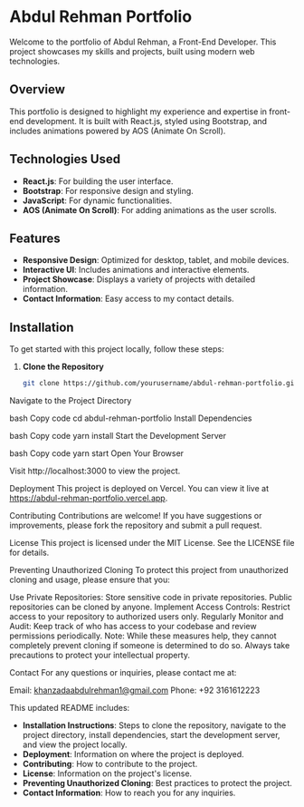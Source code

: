 # Abdul Rehman Portfolio

Welcome to the portfolio of Abdul Rehman, a Front-End Developer. This project showcases my skills and projects, built using modern web technologies.

## Overview

This portfolio is designed to highlight my experience and expertise in front-end development. It is built with React.js, styled using Bootstrap, and includes animations powered by AOS (Animate On Scroll).

## Technologies Used

- **React.js**: For building the user interface.
- **Bootstrap**: For responsive design and styling.
- **JavaScript**: For dynamic functionalities.
- **AOS (Animate On Scroll)**: For adding animations as the user scrolls.

## Features

- **Responsive Design**: Optimized for desktop, tablet, and mobile devices.
- **Interactive UI**: Includes animations and interactive elements.
- **Project Showcase**: Displays a variety of projects with detailed information.
- **Contact Information**: Easy access to my contact details.

## Installation

To get started with this project locally, follow these steps:

1. **Clone the Repository**

   ```bash
   git clone https://github.com/yourusername/abdul-rehman-portfolio.git

Navigate to the Project Directory

bash
Copy code
cd abdul-rehman-portfolio
Install Dependencies

bash
Copy code
yarn install
Start the Development Server

bash
Copy code
yarn start
Open Your Browser

Visit http://localhost:3000 to view the project.

Deployment
This project is deployed on Vercel. You can view it live at https://abdul-rehman-portfolio.vercel.app.

Contributing
Contributions are welcome! If you have suggestions or improvements, please fork the repository and submit a pull request.

License
This project is licensed under the MIT License. See the LICENSE file for details.

Preventing Unauthorized Cloning
To protect this project from unauthorized cloning and usage, please ensure that you:

Use Private Repositories: Store sensitive code in private repositories. Public repositories can be cloned by anyone.
Implement Access Controls: Restrict access to your repository to authorized users only.
Regularly Monitor and Audit: Keep track of who has access to your codebase and review permissions periodically.
Note: While these measures help, they cannot completely prevent cloning if someone is determined to do so. Always take precautions to protect your intellectual property.

Contact
For any questions or inquiries, please contact me at:

Email: khanzadaabdulrehman1@gmail.com
Phone: +92 3161612223


This updated README includes:

- **Installation Instructions**: Steps to clone the repository, navigate to the project directory, install dependencies, start the development server, and view the project locally.
- **Deployment**: Information on where the project is deployed.
- **Contributing**: How to contribute to the project.
- **License**: Information on the project's license.
- **Preventing Unauthorized Cloning**: Best practices to protect the project.
- **Contact Information**: How to reach you for any inquiries.
